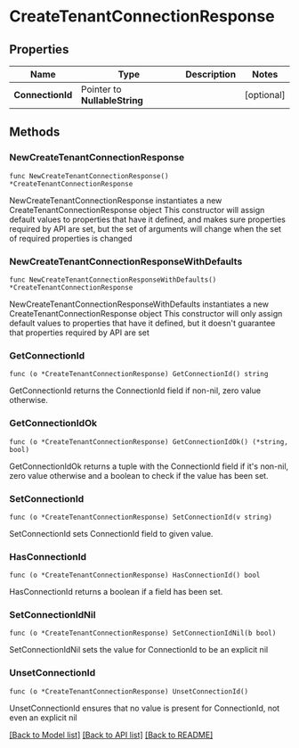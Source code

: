 # CreateTenantConnectionResponse

## Properties

Name | Type | Description | Notes
------------ | ------------- | ------------- | -------------
**ConnectionId** | Pointer to **NullableString** |  | [optional] 

## Methods

### NewCreateTenantConnectionResponse

`func NewCreateTenantConnectionResponse() *CreateTenantConnectionResponse`

NewCreateTenantConnectionResponse instantiates a new CreateTenantConnectionResponse object
This constructor will assign default values to properties that have it defined,
and makes sure properties required by API are set, but the set of arguments
will change when the set of required properties is changed

### NewCreateTenantConnectionResponseWithDefaults

`func NewCreateTenantConnectionResponseWithDefaults() *CreateTenantConnectionResponse`

NewCreateTenantConnectionResponseWithDefaults instantiates a new CreateTenantConnectionResponse object
This constructor will only assign default values to properties that have it defined,
but it doesn't guarantee that properties required by API are set

### GetConnectionId

`func (o *CreateTenantConnectionResponse) GetConnectionId() string`

GetConnectionId returns the ConnectionId field if non-nil, zero value otherwise.

### GetConnectionIdOk

`func (o *CreateTenantConnectionResponse) GetConnectionIdOk() (*string, bool)`

GetConnectionIdOk returns a tuple with the ConnectionId field if it's non-nil, zero value otherwise
and a boolean to check if the value has been set.

### SetConnectionId

`func (o *CreateTenantConnectionResponse) SetConnectionId(v string)`

SetConnectionId sets ConnectionId field to given value.

### HasConnectionId

`func (o *CreateTenantConnectionResponse) HasConnectionId() bool`

HasConnectionId returns a boolean if a field has been set.

### SetConnectionIdNil

`func (o *CreateTenantConnectionResponse) SetConnectionIdNil(b bool)`

 SetConnectionIdNil sets the value for ConnectionId to be an explicit nil

### UnsetConnectionId
`func (o *CreateTenantConnectionResponse) UnsetConnectionId()`

UnsetConnectionId ensures that no value is present for ConnectionId, not even an explicit nil

[[Back to Model list]](../README.md#documentation-for-models) [[Back to API list]](../README.md#documentation-for-api-endpoints) [[Back to README]](../README.md)



